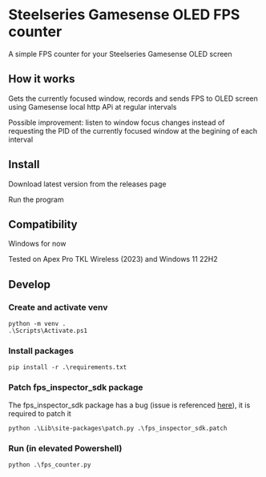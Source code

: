 # Steelseries Gamesense OLED FPS counter

A simple FPS counter for your Steelseries Gamesense OLED screen

## How it works

Gets the currently focused window, records and sends FPS to OLED screen using Gamesense local http APi at regular intervals

Possible improvement: listen to window focus changes instead of requesting the PID of the currently focused window at the begining of each interval

## Install

Download latest version from the releases page

Run the program

## Compatibility

Windows for now

Tested on Apex Pro TKL Wireless (2023) and Windows 11 22H2

## Develop

### Create and activate venv
```PS
python -m venv .
.\Scripts\Activate.ps1
```

### Install packages
```PS
pip install -r .\requirements.txt
```

### Patch fps_inspector_sdk package
The fps_inspector_sdk package has a bug (issue is referenced [here](https://github.com/Andrey1994/fps_inspector_sdk/issues/2)), it is required to patch it

```PS
python .\Lib\site-packages\patch.py .\fps_inspector_sdk.patch
```

### Run (in elevated Powershell)
```PS
python .\fps_counter.py
```

